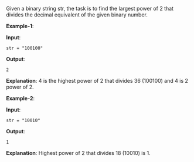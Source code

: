 Given a binary string str, the task is to find the largest power of 2 that divides the decimal equivalent of the given binary number.

**Example-1**:

**Input**: 

    str = "100100"

**Output**: 

    2

**Explanation**: 4 is the highest power of 2 that divides 36 (100100) and 4 is 2 power of 2.

**Example-2**:

**Input**: 

    str = "10010"
    
**Output**: 

    1
    
**Explanation**: Highest power of 2 that divides 18 (10010) is 1. 